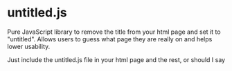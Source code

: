 untitled.js
===========

Pure JavaScript library to remove the title from your html page and set it to "untitled". Allows users to guess what page they are really on and helps lower usability. 

Just include the untitled.js file in your html page and the rest, or should I say <Title>, is history!